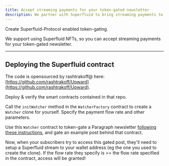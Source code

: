 ```yaml
---
title: Accept streaming payments for your token-gated newsletter
description: We partner with Superfluid to bring streaming payments to your newsletter.
---
```


Create Superfluid-Protocol enabled token-gating.

We support using Superfluid NFTs, so you can accept streaming payments for your token-gated newsletter.

---

## Deploying the Superfluid contract

The code is opensourced by rashtrakoff@ here: [https://github.com/rashtrakoff/Upward](https://github.com/rashtrakoff/Upward).

Deploy & verify the smart contracts contained in that repo.

Call the `initWatcher` method in the `WatcherFactory` contract to create a `Watcher` clone for yourself. Specify the payment flow rate and other parameters.

Use this `Watcher` contract to token-gate a Paragraph newsletter [following these instructions](/docs/token-gated-content), and gate an example post behind that contract.

Now, when your subscribers try to access this gated post, they'll need to setup a Superfluid stream to your wallet address (eg the one you used to create the clone). If the flow rate they specify is >= the flow rate specified in the contract, access will be granted!
